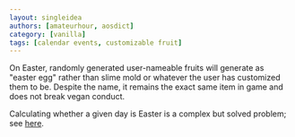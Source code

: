 ```yaml
---
layout: singleidea
authors: [amateurhour, aosdict]
category: [vanilla]
tags: [calendar events, customizable fruit]
---
```

On Easter, randomly generated user-nameable fruits will generate as "easter egg" rather than slime mold or whatever the user has customized them to be. Despite the name, it remains the exact same item in game and does not break vegan conduct.

Calculating whether a given day is Easter is a complex but solved problem; see [here](https://en.wikipedia.org/wiki/Computus#Algorithms).
